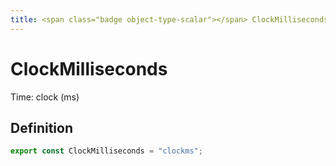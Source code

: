 ```yaml
---
title: <span class="badge object-type-scalar"></span> ClockMilliseconds
---
```

# <span class="badge object-type-scalar"></span> ClockMilliseconds

Time: clock (ms)

## Definition

```typescript
export const ClockMilliseconds = "clockms";

```
